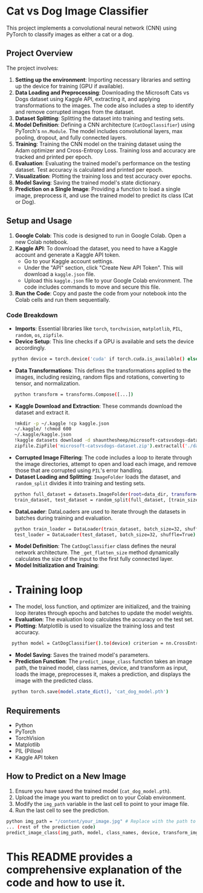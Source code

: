 # Cat vs Dog Image Classifier

This project implements a convolutional neural network (CNN) using PyTorch to classify images as either a cat or a dog.

## Project Overview

The project involves:

1.  **Setting up the environment**: Importing necessary libraries and setting up the device for training (GPU if available).
2.  **Data Loading and Preprocessing**: Downloading the Microsoft Cats vs Dogs dataset using Kaggle API, extracting it, and applying transformations to the images. The code also includes a step to identify and remove corrupted images from the dataset.
3.  **Dataset Splitting**: Splitting the dataset into training and testing sets.
4.  **Model Definition**: Defining a CNN architecture (`CatDogClassifier`) using PyTorch's `nn.Module`. The model includes convolutional layers, max pooling, dropout, and fully connected layers.
5.  **Training**: Training the CNN model on the training dataset using the Adam optimizer and Cross-Entropy Loss. Training loss and accuracy are tracked and printed per epoch.
6.  **Evaluation**: Evaluating the trained model's performance on the testing dataset. Test accuracy is calculated and printed per epoch.
7.  **Visualization**: Plotting the training loss and test accuracy over epochs.
8.  **Model Saving**: Saving the trained model's state dictionary.
9.  **Prediction on a Single Image**: Providing a function to load a single image, preprocess it, and use the trained model to predict its class (Cat or Dog).

## Setup and Usage

1.  **Google Colab**: This code is designed to run in Google Colab. Open a new Colab notebook.
2.  **Kaggle API**: To download the dataset, you need to have a Kaggle account and generate a Kaggle API token.
    *   Go to your Kaggle account settings.
    *   Under the "API" section, click "Create New API Token". This will download a `kaggle.json` file.
    *   Upload this `kaggle.json` file to your Google Colab environment. The code includes commands to move and secure this file.
3.  **Run the Code**: Copy and paste the code from your notebook into the Colab cells and run them sequentially.

### Code Breakdown

-   **Imports**: Essential libraries like `torch`, `torchvision`, `matplotlib`, `PIL`, `random`, `os`, `zipfile`.
-   **Device Setup**: This line checks if a GPU is available and sets the device accordingly.
  ```bash
    python device = torch.device('cuda' if torch.cuda.is_available() else 'cpu')
  ```
-   **Data Transformations**: This defines the transformations applied to the images, including resizing, random flips and rotations, converting to tensor, and normalization.
 ```bash
    python transform = transforms.Compose([...])
 ```
-   **Kaggle Download and Extraction**: These commands download the dataset and extract it.
 ```bash
    !mkdir -p ~/.kaggle !cp kaggle.json
    ~/.kaggle/ !chmod 600
    ~/.kaggle/kaggle.json
    !kaggle datasets download -d shaunthesheep/microsoft-catsvsdogs-dataset
    zipfile.ZipFile('microsoft-catsvsdogs-dataset.zip').extractall('./data')
 ```
-   **Corrupted Image Filtering**: The code includes a loop to iterate through the image directories, attempt to open and load each image, and remove those that are corrupted using `PIL`'s error handling.
-   **Dataset Loading and Splitting**: `ImageFolder` loads the dataset, and `random_split` divides it into training and testing sets.
 ```bash
    python full_dataset = datasets.ImageFolder(root=data_dir, transform=transform)
    train_dataset, test_dataset = random_split(full_dataset, [train_size, test_size])
 ```
-   **DataLoader**: DataLoaders are used to iterate through the datasets in batches during training and evaluation.
 ```bash
    python train_loader = DataLoader(train_dataset, batch_size=32, shuffle=True) 
    test_loader = DataLoader(test_dataset, batch_size=32, shuffle=True)
 ```
-   **Model Definition**: The `CatDogClassifier` class defines the neural network architecture. The `_get_flatten_size` method dynamically calculates the size of the input to the first fully connected layer.
-   **Model Initialization and Training**:
-   # Training loop
  -  The model, loss function, and optimizer are initialized, and the training loop iterates through epochs and batches to update the model weights.
  -   **Evaluation**: The evaluation loop calculates the accuracy on the test set.
  -   **Plotting**: Matplotlib is used to visualize the training loss and test accuracy.
  ```bash
    python model = CatDogClassifier().to(device) criterion = nn.CrossEntropyLoss() optimizer = optim.Adam(model.parameters(), lr=0.001)
  ```
  -   **Model Saving**: Saves the trained model's parameters.
  -   **Prediction Function**: The `predict_image_class` function takes an image path, the trained model, class names, device, and transform as input, loads the image, preprocesses it, makes a prediction, and displays the image with the predicted class.
  ```bash
    python torch.save(model.state_dict(), 'cat_dog_model.pth')
  ```

## Requirements

-   Python
-   PyTorch
-   TorchVision
-   Matplotlib
-   PIL (Pillow)
-   Kaggle API token

## How to Predict on a New Image

1.  Ensure you have saved the trained model (`cat_dog_model.pth`).
2.  Upload the image you want to predict on to your Colab environment.
3.  Modify the `img_path` variable in the last cell to point to your image file.
4.  Run the last cell to see the prediction.
```bash
python img_path = "/content/your_image.jpg" # Replace with the path to your image
... (rest of the prediction code)
predict_image_class(img_path, model, class_names, device, transform_img)
```

# This README provides a comprehensive explanation of the code and how to use it.
